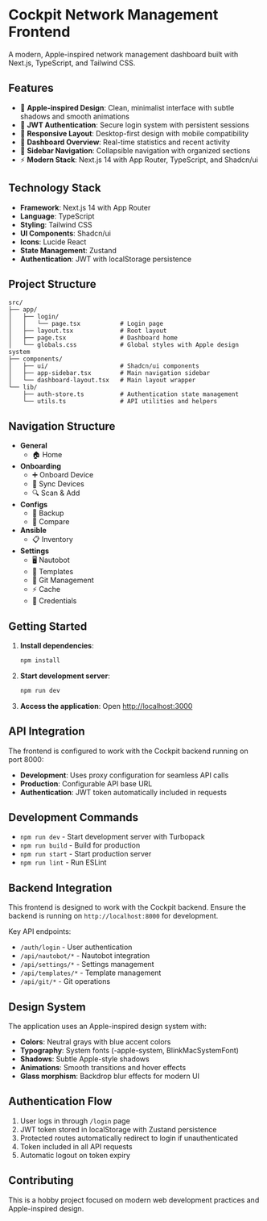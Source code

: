 # Cockpit Network Management Frontend

A modern, Apple-inspired network management dashboard built with Next.js, TypeScript, and Tailwind CSS.

## Features

- 🍎 **Apple-inspired Design**: Clean, minimalist interface with subtle shadows and smooth animations
- 🔐 **JWT Authentication**: Secure login system with persistent sessions
- 📱 **Responsive Layout**: Desktop-first design with mobile compatibility
- 🎯 **Dashboard Overview**: Real-time statistics and recent activity
- 🧭 **Sidebar Navigation**: Collapsible navigation with organized sections
- ⚡ **Modern Stack**: Next.js 14 with App Router, TypeScript, and Shadcn/ui

## Technology Stack

- **Framework**: Next.js 14 with App Router
- **Language**: TypeScript
- **Styling**: Tailwind CSS
- **UI Components**: Shadcn/ui
- **Icons**: Lucide React
- **State Management**: Zustand
- **Authentication**: JWT with localStorage persistence

## Project Structure

```
src/
├── app/
│   ├── login/
│   │   └── page.tsx           # Login page
│   ├── layout.tsx             # Root layout
│   ├── page.tsx               # Dashboard home
│   └── globals.css            # Global styles with Apple design system
├── components/
│   ├── ui/                    # Shadcn/ui components
│   ├── app-sidebar.tsx        # Main navigation sidebar
│   └── dashboard-layout.tsx   # Main layout wrapper
└── lib/
    ├── auth-store.ts          # Authentication state management
    └── utils.ts               # API utilities and helpers
```

## Navigation Structure

- **General**
  - 🏠 Home
- **Onboarding**
  - ➕ Onboard Device
  - 🔄 Sync Devices  
  - 🔍 Scan & Add
- **Configs**
  - 💾 Backup
  - 🔄 Compare
- **Ansible**
  - 📋 Inventory
- **Settings**
  - 🖥️ Nautobot
  - 📝 Templates
  - 🔀 Git Management
  - ⚡ Cache
  - 🔑 Credentials

## Getting Started

1. **Install dependencies**:
   ```bash
   npm install
   ```

2. **Start development server**:
   ```bash
   npm run dev
   ```

3. **Access the application**:
   Open [http://localhost:3000](http://localhost:3000)

## API Integration

The frontend is configured to work with the Cockpit backend running on port 8000:

- **Development**: Uses proxy configuration for seamless API calls
- **Production**: Configurable API base URL
- **Authentication**: JWT token automatically included in requests

## Development Commands

- `npm run dev` - Start development server with Turbopack
- `npm run build` - Build for production
- `npm run start` - Start production server
- `npm run lint` - Run ESLint

## Backend Integration

This frontend is designed to work with the Cockpit backend. Ensure the backend is running on `http://localhost:8000` for development.

Key API endpoints:
- `/auth/login` - User authentication
- `/api/nautobot/*` - Nautobot integration
- `/api/settings/*` - Settings management
- `/api/templates/*` - Template management
- `/api/git/*` - Git operations

## Design System

The application uses an Apple-inspired design system with:

- **Colors**: Neutral grays with blue accent colors
- **Typography**: System fonts (-apple-system, BlinkMacSystemFont)
- **Shadows**: Subtle Apple-style shadows
- **Animations**: Smooth transitions and hover effects
- **Glass morphism**: Backdrop blur effects for modern UI

## Authentication Flow

1. User logs in through `/login` page
2. JWT token stored in localStorage with Zustand persistence
3. Protected routes automatically redirect to login if unauthenticated
4. Token included in all API requests
5. Automatic logout on token expiry

## Contributing

This is a hobby project focused on modern web development practices and Apple-inspired design.
